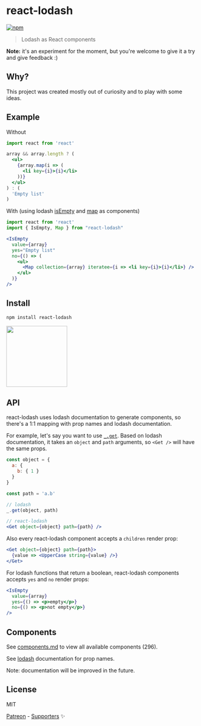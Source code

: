 # react-lodash

[![npm](https://img.shields.io/npm/v/react-lodash.svg)](https://www.npmjs.com/package/react-lodash)

> Lodash as React components

__Note:__ it's an experiment for the moment, but you're welcome to give it a try and give feedback :)

## Why?

This project was created mostly out of curiosity and to play with some ideas.

## Example

Without

```jsx
import react from 'react'

array && array.length ? (
  <ul>
    {array.map(i => (
      <li key={i}>{i}</li>
    ))}
  </ul>
) : (
  'Empty list'
)
```

With (using lodash [isEmpty](https://lodash.com/docs/4.17.10#isEmpty) and [map](https://lodash.com/docs/4.17.10#isEmpty) as components)

```jsx
import react from 'react'
import { IsEmpty, Map } from "react-lodash"

<IsEmpty
  value={array}
  yes="Empty list"
  no={() => (
    <ul>
      <Map collection={array} iteratee={i => <li key={i}>{i}</li>} />
    </ul>
  )}
/>
```

## Install

```sh
npm install react-lodash
```

<a href="https://www.patreon.com/typicode">
  <img src="https://c5.patreon.com/external/logo/become_a_patron_button@2x.png" width="160">
</a>


## API

react-lodash uses lodash documentation to generate components, so there's a 1:1 mapping with prop names and lodash documentation.

For example, let's say you want to use [`_.get`](https://lodash.com/docs/4.17.10#get). Based on lodash documentation, it takes an `object` and `path` arguments, so `<Get />` will have the same props.

```jsx
const object = {
  a: {
    b: { 1 }
  }
}

const path = 'a.b'

// lodash
_.get(object, path)

// react-lodash
<Get object={object} path={path} />
```

Also every react-lodash component accepts a `children` render prop:

```jsx
<Get object={object} path={path}>
  {value => <UpperCase string={value} />}
</Get>
```

For lodash functions that return a boolean, react-lodash components accepts `yes` and `no` render props:

```jsx
<IsEmpty
  value={array}
  yes={() => <p>empty</p>}
  no={() => <p>not empty</p>}
/>
```

## Components

See [components.md](components.md) to view all available components (296).

See [lodash](https://lodash.com/docs/4.17.10) documentation for prop names.

Note: documentation will be improved in the future.

## License

MIT

[Patreon](https://www.patreon.com/typicode) - [Supporters](https://thanks.typicode.com) ✨

